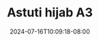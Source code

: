 --- 
title: "Astuti hijab A3"
description: "streaming bokep Astuti hijab A3 simontok video full new"
date: 2024-07-16T10:09:18-08:00
file_code: "2m4a3p2x2z6y"
draft: false
cover: "nxmpaj1od4sip2ig.jpg"
tags: ["Astuti", "hijab", "bokep-indo", "bokep-viral", "bokep-ig"]
length: 105
fld_id: "1483923"
foldername: "Astuti hijab"
categories: ["Astuti hijab"]
views: 0
---